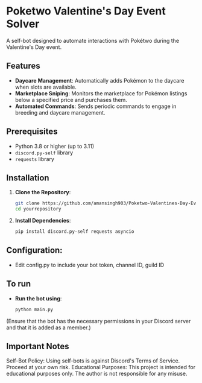 # Poketwo Valentine's Day Event Solver

A self-bot designed to automate interactions with Pokétwo during the Valentine's Day event.

## Features
- **Daycare Management**: Automatically adds Pokémon to the daycare when slots are available.
- **Marketplace Sniping**: Monitors the marketplace for Pokémon listings below a specified price and purchases them.
- **Automated Commands**: Sends periodic commands to engage in breeding and daycare management.

## Prerequisites
- Python 3.8 or higher (up to 3.11)
- `discord.py-self` library
- `requests` library

## Installation
1. **Clone the Repository**:
   ```bash
   git clone https://github.com/amansingh903/Poketwo-Valentines-Day-Event-Solver
   cd yourrepository

2. **Install Dependencies**:
   ```bash
   pip install discord.py-self requests asyncio

## Configuration:
- Edit config.py to include your bot token, channel ID, guild ID

## To run
- **Run the bot using**:
  ```bash
  python main.py
(Ensure that the bot has the necessary permissions in your Discord server and that it is added as a member.)

## Important Notes
Self-Bot Policy: Using self-bots is against Discord's Terms of Service. Proceed at your own risk.
Educational Purposes: This project is intended for educational purposes only. The author is not responsible for any misuse.
